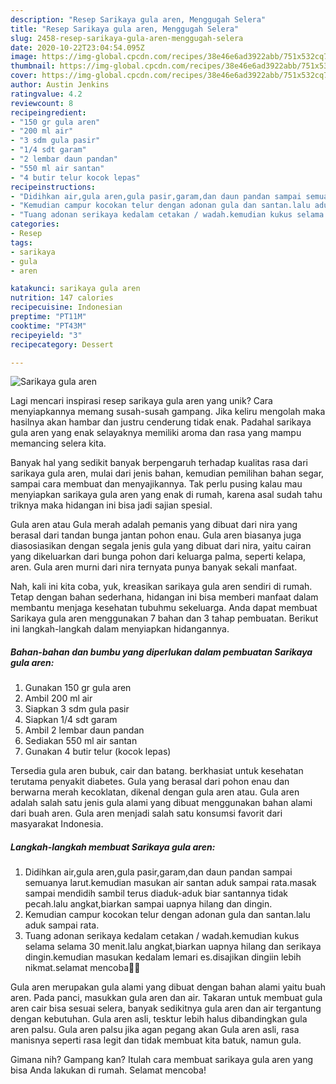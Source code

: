 ```yaml
---
description: "Resep Sarikaya gula aren, Menggugah Selera"
title: "Resep Sarikaya gula aren, Menggugah Selera"
slug: 2458-resep-sarikaya-gula-aren-menggugah-selera
date: 2020-10-22T23:04:54.095Z
image: https://img-global.cpcdn.com/recipes/38e46e6ad3922abb/751x532cq70/sarikaya-gula-aren-foto-resep-utama.jpg
thumbnail: https://img-global.cpcdn.com/recipes/38e46e6ad3922abb/751x532cq70/sarikaya-gula-aren-foto-resep-utama.jpg
cover: https://img-global.cpcdn.com/recipes/38e46e6ad3922abb/751x532cq70/sarikaya-gula-aren-foto-resep-utama.jpg
author: Austin Jenkins
ratingvalue: 4.2
reviewcount: 8
recipeingredient:
- "150 gr gula aren"
- "200 ml air"
- "3 sdm gula pasir"
- "1/4 sdt garam"
- "2 lembar daun pandan"
- "550 ml air santan"
- "4 butir telur kocok lepas"
recipeinstructions:
- "Didihkan air,gula aren,gula pasir,garam,dan daun pandan sampai semuanya larut.kemudian masukan air santan aduk sampai rata.masak sampai mendidih sambil terus diaduk-aduk biar santannya tidak pecah.lalu angkat,biarkan sampai uapnya hilang dan dingin."
- "Kemudian campur kocokan telur dengan adonan gula dan santan.lalu aduk sampai rata."
- "Tuang adonan serikaya kedalam cetakan / wadah.kemudian kukus selama selama 30 menit.lalu angkat,biarkan uapnya hilang dan serikaya dingin.kemudian masukan kedalam lemari es.disajikan dingiin lebih nikmat.selamat mencoba🥰🥰"
categories:
- Resep
tags:
- sarikaya
- gula
- aren

katakunci: sarikaya gula aren 
nutrition: 147 calories
recipecuisine: Indonesian
preptime: "PT11M"
cooktime: "PT43M"
recipeyield: "3"
recipecategory: Dessert

---
```



![Sarikaya gula aren](https://img-global.cpcdn.com/recipes/38e46e6ad3922abb/751x532cq70/sarikaya-gula-aren-foto-resep-utama.jpg)

Lagi mencari inspirasi resep sarikaya gula aren yang unik? Cara menyiapkannya memang susah-susah gampang. Jika keliru mengolah maka hasilnya akan hambar dan justru cenderung tidak enak. Padahal sarikaya gula aren yang enak selayaknya memiliki aroma dan rasa yang mampu memancing selera kita.

Banyak hal yang sedikit banyak berpengaruh terhadap kualitas rasa dari sarikaya gula aren, mulai dari jenis bahan, kemudian pemilihan bahan segar, sampai cara membuat dan menyajikannya. Tak perlu pusing kalau mau menyiapkan sarikaya gula aren yang enak di rumah, karena asal sudah tahu triknya maka hidangan ini bisa jadi sajian spesial.

Gula aren atau Gula merah adalah pemanis yang dibuat dari nira yang berasal dari tandan bunga jantan pohon enau. Gula aren biasanya juga diasosiasikan dengan segala jenis gula yang dibuat dari nira, yaitu cairan yang dikeluarkan dari bunga pohon dari keluarga palma, seperti kelapa, aren. Gula aren murni dari nira ternyata punya banyak sekali manfaat.


Nah, kali ini kita coba, yuk, kreasikan sarikaya gula aren sendiri di rumah. Tetap dengan bahan sederhana, hidangan ini bisa memberi manfaat dalam membantu menjaga kesehatan tubuhmu sekeluarga. Anda dapat membuat Sarikaya gula aren menggunakan 7 bahan dan 3 tahap pembuatan. Berikut ini langkah-langkah dalam menyiapkan hidangannya.

<!--inarticleads1-->

##### Bahan-bahan dan bumbu yang diperlukan dalam pembuatan Sarikaya gula aren:

1. Gunakan 150 gr gula aren
1. Ambil 200 ml air
1. Siapkan 3 sdm gula pasir
1. Siapkan 1/4 sdt garam
1. Ambil 2 lembar daun pandan
1. Sediakan 550 ml air santan
1. Gunakan 4 butir telur (kocok lepas)


Tersedia gula aren bubuk, cair dan batang. berkhasiat untuk kesehatan terutama penyakit diabetes. Gula yang berasal dari pohon enau dan berwarna merah kecoklatan, dikenal dengan gula aren atau. Gula aren adalah salah satu jenis gula alami yang dibuat menggunakan bahan alami dari buah aren. Gula aren menjadi salah satu konsumsi favorit dari masyarakat Indonesia. 

<!--inarticleads2-->

##### Langkah-langkah membuat Sarikaya gula aren:

1. Didihkan air,gula aren,gula pasir,garam,dan daun pandan sampai semuanya larut.kemudian masukan air santan aduk sampai rata.masak sampai mendidih sambil terus diaduk-aduk biar santannya tidak pecah.lalu angkat,biarkan sampai uapnya hilang dan dingin.
1. Kemudian campur kocokan telur dengan adonan gula dan santan.lalu aduk sampai rata.
1. Tuang adonan serikaya kedalam cetakan / wadah.kemudian kukus selama selama 30 menit.lalu angkat,biarkan uapnya hilang dan serikaya dingin.kemudian masukan kedalam lemari es.disajikan dingiin lebih nikmat.selamat mencoba🥰🥰


Gula aren merupakan gula alami yang dibuat dengan bahan alami yaitu buah aren. Pada panci, masukkan gula aren dan air. Takaran untuk membuat gula aren cair bisa sesuai selera, banyak sedikitnya gula aren dan air tergantung dengan kebutuhan. Gula aren asli, tesktur lebih halus dibandingkan gula aren palsu. Gula aren palsu jika agan pegang akan Gula aren asli, rasa manisnya seperti rasa legit dan tidak membuat kita batuk, namun gula. 

Gimana nih? Gampang kan? Itulah cara membuat sarikaya gula aren yang bisa Anda lakukan di rumah. Selamat mencoba!
